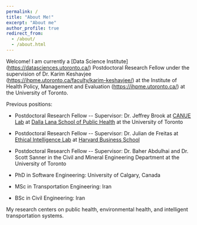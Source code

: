 ```yaml
---
permalink: /
title: "About Me!"
excerpt: "About me"
author_profile: true
redirect_from: 
  - /about/
  - /about.html
---
```


Welcome! I am currently a [Data Science Institute] (https://datasciences.utoronto.ca/) Postdoctoral Research Fellow under the supervision of Dr. Karim Keshavjee (https://ihpme.utoronto.ca/faculty/karim-keshavjee/) at the Institute of Health Policy, Management and Evaluation (https://ihpme.utoronto.ca/) at the University of Toronto.

Previous positions:

- Postdoctoral Research Fellow -- Supervisor: Dr. Jeffrey Brook at [CANUE Lab](https://canue.ca/leadership-and-staff/) at [Dalla Lana School of Public Health](https://www.dlsph.utoronto.ca/) at the University of Toronto

- Postdoctoral Research Fellow -- Supervisor: Dr. Julian de Freitas at [Ethical Intelligence Lab](https://www.juliandefreitas.com/) at [Harvard Business School](https://www.hbs.edu/Pages/default.aspx/)

- Postdoctoral Research Fellow -- Supervisor: Dr. Baher Abdulhai and Dr. Scott Sanner in the Civil and Mineral Engineering Department at the University of Toronto

- PhD in Software Engineering: University of Calgary, Canada

- MSc in Transportation Engineering: Iran

- BSc in Civil Engineering: Iran

My research centers on public health, environmental health, and intelligent transportation systems.

<!-- Welcome! I am a Postdoctoral Research Fellow currently working with the [Ethical Intelligence Lab](https://www.juliandefreitas.com/) at [Harvard Business School](https://www.hbs.edu/Pages/default.aspx/). Prior to that, I was a postdoctoral fellow in Transportation Engineering at the University of Toronto in Canada. I received my PhD in Software Engineering from University of Calgary in Canada. Also, I completed my MSc and BSc degrees in Transportation Engineering and Civil Engineering in Iran. 


My research centres on intelligent transportation systems, autonomous machines, public health, and social media analysis. -->
